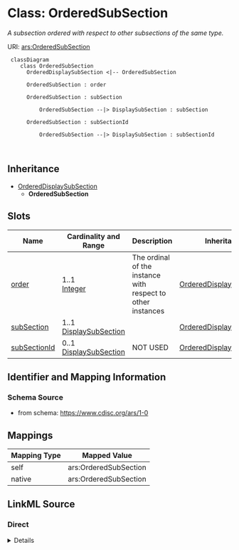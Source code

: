 # Class: OrderedSubSection


_A subsection ordered with respect to other subsections of the same type._





URI: [ars:OrderedSubSection](https://www.cdisc.org/ars/1-0/OrderedSubSection)



```mermaid
 classDiagram
    class OrderedSubSection
      OrderedDisplaySubSection <|-- OrderedSubSection
      
      OrderedSubSection : order
        
      OrderedSubSection : subSection
        
          OrderedSubSection --|> DisplaySubSection : subSection
        
      OrderedSubSection : subSectionId
        
          OrderedSubSection --|> DisplaySubSection : subSectionId
        
      
```





## Inheritance
* [OrderedDisplaySubSection](OrderedDisplaySubSection.md)
    * **OrderedSubSection**



## Slots

| Name | Cardinality and Range | Description | Inheritance |
| ---  | --- | --- | --- |
| [order](order.md) | 1..1 <br/> [Integer](Integer.md) | The ordinal of the instance with respect to other instances | [OrderedDisplaySubSection](OrderedDisplaySubSection.md) |
| [subSection](subSection.md) | 1..1 <br/> [DisplaySubSection](DisplaySubSection.md) |  | [OrderedDisplaySubSection](OrderedDisplaySubSection.md) |
| [subSectionId](subSectionId.md) | 0..1 <br/> [DisplaySubSection](DisplaySubSection.md) | NOT USED | [OrderedDisplaySubSection](OrderedDisplaySubSection.md) |









## Identifier and Mapping Information







### Schema Source


* from schema: https://www.cdisc.org/ars/1-0





## Mappings

| Mapping Type | Mapped Value |
| ---  | ---  |
| self | ars:OrderedSubSection |
| native | ars:OrderedSubSection |





## LinkML Source

<!-- TODO: investigate https://stackoverflow.com/questions/37606292/how-to-create-tabbed-code-blocks-in-mkdocs-or-sphinx -->

### Direct

<details>
```yaml
name: OrderedSubSection
description: A subsection ordered with respect to other subsections of the same type.
from_schema: https://www.cdisc.org/ars/1-0
rank: 1000
is_a: OrderedDisplaySubSection
slot_usage:
  subSection:
    name: subSection
    domain_of:
    - OrderedDisplaySubSection
    required: true
    value_presence: PRESENT
  subSectionId:
    name: subSectionId
    description: NOT USED
    domain_of:
    - OrderedDisplaySubSection
    value_presence: ABSENT
defining_slots:
- subSection

```
</details>

### Induced

<details>
```yaml
name: OrderedSubSection
description: A subsection ordered with respect to other subsections of the same type.
from_schema: https://www.cdisc.org/ars/1-0
rank: 1000
is_a: OrderedDisplaySubSection
slot_usage:
  subSection:
    name: subSection
    domain_of:
    - OrderedDisplaySubSection
    required: true
    value_presence: PRESENT
  subSectionId:
    name: subSectionId
    description: NOT USED
    domain_of:
    - OrderedDisplaySubSection
    value_presence: ABSENT
attributes:
  order:
    name: order
    description: The ordinal of the instance with respect to other instances.
    from_schema: https://www.cdisc.org/ars/1-0
    rank: 1000
    alias: order
    owner: OrderedSubSection
    domain_of:
    - OrderedListItem
    - OrderedGroupingFactor
    - OrderedDisplay
    - OrderedDisplaySubSection
    - WhereClause
    range: integer
    required: true
  subSection:
    name: subSection
    from_schema: https://www.cdisc.org/ars/1-0
    rank: 1000
    alias: subSection
    owner: OrderedSubSection
    domain_of:
    - OrderedDisplaySubSection
    range: DisplaySubSection
    required: true
    inlined: true
    value_presence: PRESENT
  subSectionId:
    name: subSectionId
    description: NOT USED
    from_schema: https://www.cdisc.org/ars/1-0
    rank: 1000
    alias: subSectionId
    owner: OrderedSubSection
    domain_of:
    - OrderedDisplaySubSection
    range: DisplaySubSection
    inlined: false
    value_presence: ABSENT
defining_slots:
- subSection

```
</details>